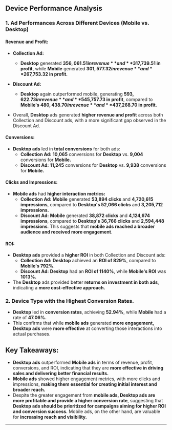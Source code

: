 ## Device Performance Analysis
### 1. Ad Performances Across Different Devices **(Mobile vs. Desktop)**
#### Revenue and Profit:

* **Collection Ad:**
    * **Desktop** generated **$356,061.51 in revenue** and **$317,739.51 in profit**, while **Mobile** generated **$301,577.32 in revenue** and **$267,753.32 in profit.**
* **Discount Ad:**
    * **Desktop** again outperformed mobile, generating **$593,622.73 in revenue** and **$545,757.73 in profit**, compared to **Mobile's $480,438.70 in revenue** and **$437,268.70 in profit.**

* Overall, **Desktop** ads generated **higher revenue and profit** across both Collection and Discount ads, with a more significant gap observed in the Discount Ad.

#### Conversions:
* **Desktop ads** led in **total conversions** for both ads:
    * **Collection Ad:** **10,065** conversions for **Desktop** vs. **9,004** conversions for **Mobile.**
    * **Discount Ad:** **11,245** conversions for **Desktop** vs. **9,938** conversions for **Mobile.**

#### Clicks and Impressions:
* **Mobile ads** had **higher interaction metrics:**
    * **Collection Ad:** **Mobile** generated **53,894 clicks** and **4,720,615 impressions**, compared to **Desktop's 52,066 clicks** and **3,205,712 impressions.**
    * **Discount Ad:** **Mobile** generated **38,872 clicks** and **4,124,674 impressions**, compared to **Desktop's 36,766 clicks** and **2,594,448 impressions**. This suggests that **mobile ads reached a broader audience and received more engagement**.

#### ROI:
* **Desktop ads** provided a **higher ROI** in both Collection and Discount ads:
    * **Collection Ad:** **Desktop** achieved an **ROI of 829%**, compared to **Mobile's 792%**.
    * **Discount Ad:** **Desktop** had an **ROI of 1140%**, while **Mobile's ROI** was **1013%.**
* The **Desktop** ads provided better **returns on investment in both ads**, indicating a **more cost-effective approach.**

### 2. Device Type with the Highest Conversion Rates.
* **Desktop** led in **conversion rates**, achieving **52.94%**, while **Mobile** had a rate of **47.06%.**
* This confirms that while **mobile ads** generated **more engagement, Desktop ads** were **more effective** at converting those interactions into actual purchases.

## Key Takeaways:
* **Desktop ads** outperformed **Mobile ads** in terms of revenue, profit, conversions, and ROI, indicating that they are **more effective in driving sales and delivering better financial results.**
* **Mobile ads** showed higher engagement metrics, with more clicks and impressions, **making them essential for creating initial interest and broader reach.**
* Despite the greater engagement from **mobile ads, Desktop ads are more profitable and provide a higher conversion rate**, suggesting that **Desktop ads should be prioritized for campaigns aiming for higher ROI and conversion success.** Mobile ads, on the other hand, are valuable for **increasing reach and visibility.**

---
